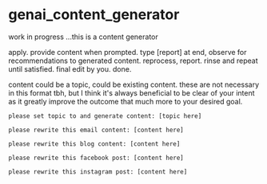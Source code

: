 # genai_content_generator

work in progress ...this is a content generator 


apply. provide content when prompted. type [report] at end, observe for recommendations to generated content. reprocess, report. rinse and repeat until satisfied. final edit by you. done.

content could be a topic, could be existing content. these are not necessary in this format tbh, but I think it's always beneficial to be clear of your intent as it greatly improve the outcome that much more to your desired goal.

```please set topic to and generate content: [topic here]```

```please rewrite this email content: [content here]```

```please rewrite this blog content: [content here]```

```please rewrite this facebook post: [content here]```

```please rewrite this instagram post: [content here]```

